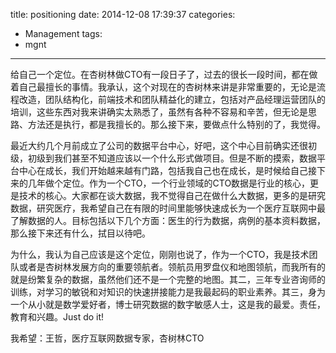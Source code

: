 title: positioning
date: 2014-12-08 17:39:37
categories:
- Management
tags:
- mgnt
---
给自己一个定位。在杏树林做CTO有一段日子了，过去的很长一段时间，都在做着自己最擅长的事情。我承认，这个对现在的杏树林来讲是非常重要的，无论是流程改造，团队结构化，前端技术和团队精益化的建立，包括对产品经理运营团队的培训，这些东西对我来讲确实太熟悉了，虽然有各种不容易和辛苦，但无论是思路、方法还是执行，都是我擅长的。那么接下来，要做点什么特别的了，我觉得。

最近大约几个月前成立了公司的数据平台中心，好吧，这个中心目前确实还很初级，初级到我们甚至不知道应该以一个什么形式做项目。但是不断的摸索，数据平台中心在成长，我们开始越来越有门路，包括我自己也在成长，是时候给自己接下来的几年做个定位。作为一个CTO，一个行业领域的CTO数据是行业的核心，更是技术的核心。大家都在谈大数据，我不觉得自己在做什么大数据，更多的是研究数据，研究医疗，我希望自己在有限的时间里能够快速成长为一个医疗互联网中最了解数据的人。目标包括以下几个方面：医生的行为数据，病例的基本资料数据，那么接下来还有什么，拭目以待吧。

为什么，我认为自己应该是这个定位，刚刚也说了，作为一个CTO，我是技术团队或者是杏树林发展方向的重要领航者。领航员用罗盘仪和地图领航，而我所有的就是纷繁复杂的数据，虽然他们还不是一个完整的地图。其二，三年专业咨询师的训练，对学习的敏锐和对知识的快速拼接能力是我最起码的职业素养。其三，身为一个从小就是数学爱好者，博士研究数据的数字敏感人士，这是我的最爱。责任，教育和兴趣。Just do it!

我希望：王哲，医疗互联网数据专家，杏树林CTO